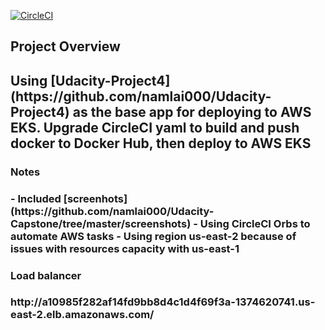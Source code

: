 [![CircleCI](https://circleci.com/gh/namlai000/Udacity-Capstone.svg?style=shield)](https://circleci.com/gh/namlai000/Udacity-Capstone)

<h2>Project Overview<h2>
Using [Udacity-Project4](https://github.com/namlai000/Udacity-Project4) as the base app for deploying to AWS EKS. Upgrade CircleCI yaml to build and push docker to Docker Hub, then deploy to AWS EKS

<h3>Notes<h3>
- Included [screenhots](https://github.com/namlai000/Udacity-Capstone/tree/master/screenshots)
- Using CircleCI Orbs to automate AWS tasks
- Using region us-east-2 because of issues with resources capacity with us-east-1

<h3>Load balancer<h3>
http://a10985f282af14fd9bb8d4c1d4f69f3a-1374620741.us-east-2.elb.amazonaws.com/
